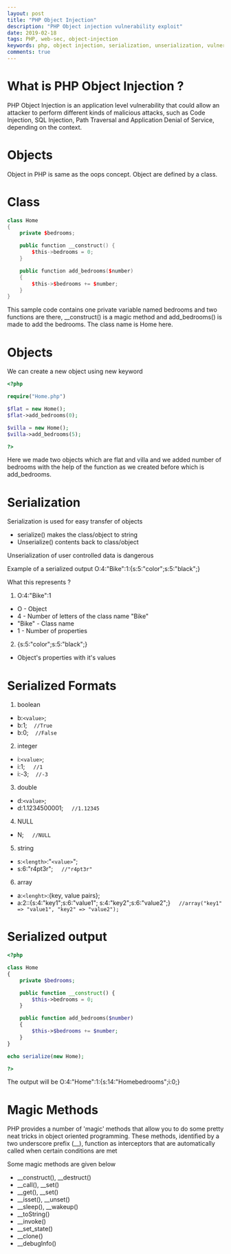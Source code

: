 ```yaml
---
layout: post
title: "PHP Object Injection"
description: "PHP Object injection vulnerability exploit"
date: 2019-02-18
tags: PHP, web-sec, object-injection
keywords: php, object injection, serialization, unserialization, vulnerability, maigc methods, attacks
comments: true
---
```


# What is PHP Object Injection ?
PHP Object Injection is an application level vulnerability that could allow an attacker to perform different kinds of malicious attacks, such as Code Injection, SQL Injection, Path Traversal and Application Denial of Service, depending on the context.

# Objects
Object in PHP is same as the oops concept. Object are defined by a class.

# Class
```c++
class Home
{
    private $bedrooms;

    public function __construct() {
        $this->bedrooms = 0;
    }

    public function add_bedrooms($number)
    {
        $this->$bedrooms += $number;
    }
}
```

This sample code contains one private variable named bedrooms and two functions are there, __construct() is a magic method and add_bedrooms() is made to add the bedrooms. The class name is Home here.

# Objects
We can create a new object using new keyword

```php
<?php

require("Home.php")

$flat = new Home();
$flat->add_bedrooms(0);

$villa = new Home();    
$villa->add_bedrooms(5);

?>
```
Here we made two objects which are flat and villa and we added number of bedrooms with the help of the function as we created before which is add_bedrooms.

# Serialization
Serialization is used for easy transfer of objects

* serialize() makes the class/object to string
* Unserialize() contents back to class/object

Unserialization of user controlled data is dangerous

Example of a serialized output O:4:"Bike":1:{s:5:"color";s:5:"black";}

What this represents ?

1. O:4:"Bike":1
* O - Object
* 4 - Number of letters of the class name "Bike"
* "Bike" - Class name
* 1 - Number of properties

2. {s:5:"color";s:5:"black";}
* Object's properties with it's values


# Serialized Formats
1. boolean
* b:`<value>`;
* b:1;&nbsp;&nbsp;&nbsp;&nbsp;`//True`
* b:0;&nbsp;&nbsp;&nbsp;&nbsp;`//False`

2. integer
* i:`<value>`;
* i:1; &nbsp;&nbsp;&nbsp;&nbsp;`//1`
* i:-3; &nbsp;&nbsp;&nbsp;`//-3`

3. double
* d:`<value>`;
* d:1.1234500001; &nbsp;&nbsp;&nbsp;&nbsp;`//1.12345`

4. NULL
* N; &nbsp;&nbsp;&nbsp;&nbsp;`//NULL`

5. string
* s:`<length>`:"`<value>`";
* s:6:"r4pt3r"; &nbsp;&nbsp;&nbsp;&nbsp;`//"r4pt3r"`

6. array
* a:`<lenght>`:{key, value pairs};
* a:2::{s:4:"key1";s:6:"value1";
s:4:"key2";s:6:"value2";}&nbsp;&nbsp;&nbsp;&nbsp;
`//array("key1" => "value1",
"key2" => "value2");`

# Serialized output

```php  
<?php

class Home
{
    private $bedrooms;

    public function __construct() {
        $this->bedrooms = 0;
    }

    public function add_bedrooms($number)
    {
        $this->$bedrooms += $number;
    }
}

echo serialize(new Home);

?>
```
The output will be O:4:"Home":1:{s:14:"Homebedrooms";i:0;}

# Magic Methods
PHP provides a number of 'magic' methods that allow you to do some pretty neat tricks in object oriented programming. These methods, identified by a two underscore prefix (__), function as interceptors that are automatically called when certain conditions are met

Some magic methods are given below 

* __construct(), __destruct()
* __call(), __set()
* __get(), __set()
* __isset(), __unset()
* __sleep(), __wakeup()
* __toString()
* __invoke()
* __set_state()
* __clone()
* __debugInfo()